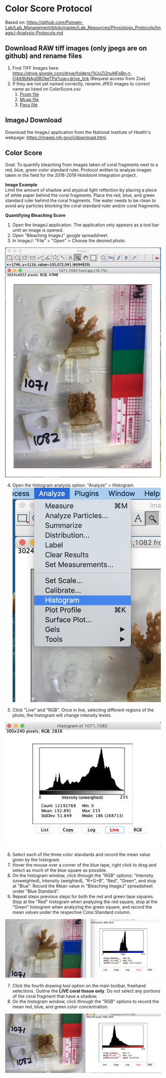 
# Color Score Protocol

Based on: https://github.com/Putnam-Lab/Lab_Management/blob/master/Lab_Resources/Physiology_Protocols/ImageJ-Analysis-Protocols.md

## Download RAW tiff images (only jpegs are on github) and rename files

1. Find TIFF Images here: https://drive.google.com/drive/folders/1VJvZi2nuNFpBn-t-O4A9bNAgSROkeTPa?usp=drive_link (Request access from Zoe)
2. If they are not yet named correctly, rename JPEG images to correct name as listed on ColorScore.csv
   1. [Pcom file](https://github.com/zdellaert/TimeSeries/blob/main/1-Pcom/data/Images/ColorScore.csv)
   2. [Mcap file](https://github.com/zdellaert/TimeSeries/blob/main/2-Mcap/data/Images/ColorScore.csv)
   3. [Pacu file](https://github.com/zdellaert/TimeSeries/blob/main/3-Pacu/data/Images/ColorScore.csv)

## ImageJ Download

Download the ImageJ application from the National Institute of Health's webpage:
https://imagej.nih.gov/ij/download.html.  

## <a name="Color_Score"></a> **Color Score**

Goal: To quantify bleaching from images taken of coral fragments next to a red, blue, green color standard ruler. Protocol written to analyze images taken in the field for the 2018-2019 Holobiont Integration project.

**Image Example**  
Limit the amount of shadow and atypical light reflection by placing a piece of white paper behind the coral fragments. Place the red, blue, and green standard ruler behind the coral fragments. The water needs to be clean to avoid any particles blocking the coral standard ruler and/or coral fragments.

**Quantifying Bleaching Score**
1. Open the ImageJ application. The application only appears as a tool bar until an image is opened.  
2. Open "Bleaching ImageJ" google spreadsheet.    
3. In ImageJ: "File" > "Open" > Choose the desired photo.

![imageJ](https://github.com/emmastrand/EmmaStrand_Notebook/blob/8cbb3a598e769d25816f0f8b0f19d4ca741e1115/images/ImageJ_1.png)

4. Open the histogram analysis option: "Analyze" > Histogram.
![image](https://github.com/emmastrand/EmmaStrand_Notebook/blob/8cbb3a598e769d25816f0f8b0f19d4ca741e1115/images/ImageJ_2.png)

5. Click "Live" and "RGB". Once in live, selecting different regions of the photo, the histogram will change intensity levels.  

![image](https://github.com/emmastrand/EmmaStrand_Notebook/blob/8cbb3a598e769d25816f0f8b0f19d4ca741e1115/images/ImageJ_3.png)

6. Select each of the three color standards and record the mean value given by the histogram.  
  1. Hover the mouse over a corner of the blue tape, right click to drag and select as much of the blue square as possible.  
  2. On the histogram window, click through the "RGB" options: "Intensity (unweighted), Intensity (weighted), "R+G+B", "Red", "Green", and stop at "Blue". Record the Mean value in "Bleaching ImageJ" spreadsheet under "Blue.Standard".
  3. Repeat steps previous steps for both the red and green tape squares. Stop at the "Red" histogram when analyzing the red square, stop at the "Green" histogram when analyzing the green square, and record the mean values under the respective Color.Standard column.  

![example](https://github.com/emmastrand/EmmaStrand_Notebook/blob/master/images/ImageJ_5.png?raw=true)

7. Click the fourth drawing tool option on the main toolbar, freehand selections. Outline the **LIVE coral tissue only**. Do not select any portions of the coral fragment that have a shadow.
8. On the histogram window, click through the "RGB" options to record the mean red, blue, and green color concentration.

![ex](https://github.com/emmastrand/EmmaStrand_Notebook/blob/master/images/ImageJ_6.png?raw=true)
